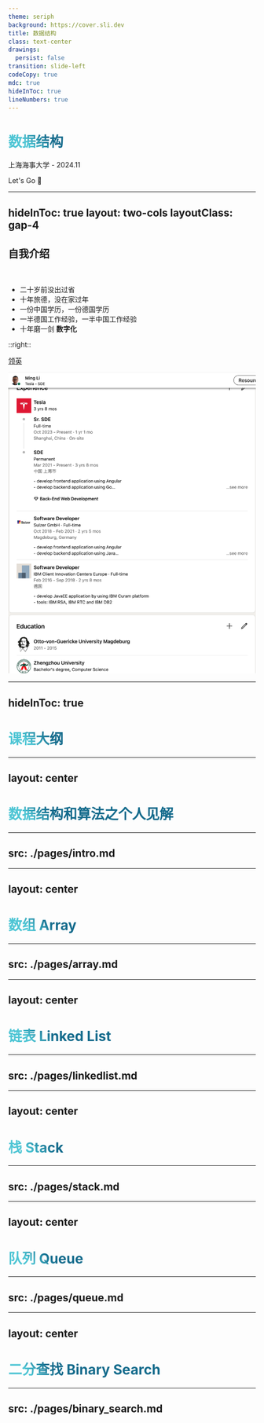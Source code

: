 ```yaml
---
theme: seriph
background: https://cover.sli.dev
title: 数据结构
class: text-center
drawings:
  persist: false
transition: slide-left
codeCopy: true
mdc: true
hideInToc: true
lineNumbers: true
---
```


# 数据结构

上海海事大学 - 2024.11

<div class="pt-12">
  <span @click="$slidev.nav.next" class="px-2 py-1 rounded cursor-pointer" hover="bg-white bg-opacity-10">
    Let's Go 🚀<carbon:arrow-right class="inline"/>
  </span>
</div>

<div class="abs-br m-6 flex gap-2">
  <a href="https://github.com/MingLi19/slides" target="_blank" alt="GitHub" title="Open in GitHub"
    class="text-xl slidev-icon-btn opacity-50 !border-none !hover:text-white">
    <carbon-logo-github />
  </a>
</div>

<style>
h1 {
  background-color: #2B90B6;
  background-image: linear-gradient(45deg, #4EC5D4 10%, #146b8c 20%);
  background-size: 100%;
  -webkit-background-clip: text;
  -moz-background-clip: text;
  -webkit-text-fill-color: transparent;
  -moz-text-fill-color: transparent;
}
</style>
---
hideInToc: true
layout: two-cols
layoutClass: gap-4
---

## 自我介绍

<br>
<v-clicks>

- 二十岁前没出过省
- 十年旅德，没在家过年
- 一份中国学历，一份德国学历
- 一半德国工作经验，一半中国工作经验
- 十年磨一剑 **数字化**
</v-clicks>

::right::

[领英](https://www.linkedin.com/in/ming-li-714a88105)

<img class="w-90" src="./images/intro/job.png">

<!--
学业和工作都是中外都经历过，对于数据结构和算法有着深刻的理解和实践。希望通过这门课程，能够帮助大家更好地理解数据结构和算法。
-->
---
hideInToc: true
---

# 课程大纲

<Toc minDepth="1" maxDepth="2" columns="3"></Toc>

---
layout: center
---

# 数据结构和算法之个人见解

---
src: ./pages/intro.md
---

---
layout: center
---

# 数组 Array

---
src: ./pages/array.md
---

---
layout: center
---

# 链表 Linked List

---
src: ./pages/linkedlist.md
---

---
layout: center
---

# 栈 Stack

---
src: ./pages/stack.md
---

---
layout: center
---

# 队列 Queue

---
src: ./pages/queue.md
---

---
layout: center
---

# 二分查找 Binary Search

---
src: ./pages/binary_search.md
---

